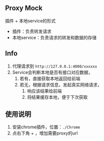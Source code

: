 ## Proxy Mock

插件 + 本地service的形式
- 插件：负责转发请求
- 本地service：负责请求的转发和数据的存储

## Info

1. 代理请求到 `http://127.0.0.1:4000/xxxxxx`
2. Service会判断本地是否有接口对应数据，
   1. 若有，直接获取本地返回给前端
   2. 若无，根据请求信息，发起真实网络请求，
      1. 响应该结果给前端
      2. 将结果缓存本地，便于下次获取


## 使用说明

1. 安装chrome插件，位置：`./Chrome`
2. 点右下角 + ，增加需要proxy的url